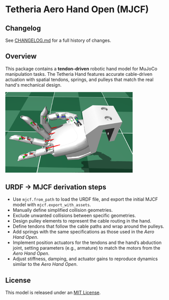 # Tetheria Aero Hand Open (MJCF)

## Changelog

See [CHANGELOG.md](./CHANGELOG.md) for a full history of changes.

## Overview

This package contains a **tendon-driven** robotic hand model for MuJoCo manipulation tasks. The Tetheria Hand features accurate cable-driven actuation with spatial tendons, springs, and pulleys that match the real hand's mechanical design.

<p float="left">
  <img src="aero_hand_open.png" width="400">
</p>


## URDF → MJCF derivation steps
- Use `mjcf.from_path` to load the URDF file, and export the initial MJCF model with `mjcf.export_with_assets`.  
- Manually define simplified collision geometries.  
- Exclude unwanted collisions between specific geometries.  
- Design pulley elements to represent the cable routing in the hand.  
- Define tendons that follow the cable paths and wrap around the pulleys.  
- Add springs with the same specifications as those used in the *Aero Hand Open*.  
- Implement position actuators for the tendons and the hand’s abduction joint, setting parameters (e.g., armature) to match the motors from the *Aero Hand Open*.  
- Adjust stiffness, damping, and actuator gains to reproduce dynamics similar to the *Aero Hand Open*.  

## License

This model is released under an [MIT License](LICENSE).